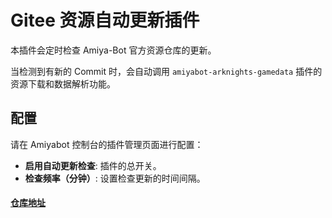 # Gitee 资源自动更新插件

本插件会定时检查 Amiya-Bot 官方资源仓库的更新。

当检测到有新的 Commit 时，会自动调用 `amiyabot-arknights-gamedata` 插件的资源下载和数据解析功能。

## 配置
请在 Amiyabot 控制台的插件管理页面进行配置：
- **启用自动更新检查**: 插件的总开关。
- **检查频率（分钟）**: 设置检查更新的时间间隔。

#### [仓库地址](https://github.com/RoyZ-iwnl/Amiya-bot_royz-gitee-auto-updater)